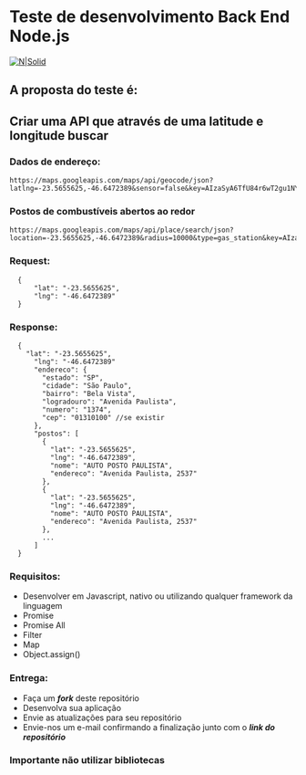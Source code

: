 # Teste de desenvolvimento Back End Node.js

[![N|Solid](https://pixter.com.br/wp-content/uploads/2018/06/logo-black.png)](http://pixter.com.br)

## A proposta do teste é:

## Criar uma API que através de uma latitude e longitude buscar

### Dados de endereço:

```
https://maps.googleapis.com/maps/api/geocode/json?latlng=-23.5655625,-46.6472389&sensor=false&key=AIzaSyA6TfU84r6wT2gu1NYAOCN7JkO342K21So
```

### Postos de combustíveis abertos ao redor

```
https://maps.googleapis.com/maps/api/place/search/json?location=-23.5655625,-46.6472389&radius=10000&type=gas_station&key=AIzaSyA6TfU84r6wT2gu1NYAOCN7JkO342K21So
```

### Request:

```
  {
      "lat": "-23.5655625",
      "lng": "-46.6472389"
  }
```

### Response:

```
  {
    "lat": "-23.5655625",
      "lng": "-46.6472389"
      "endereco": {
        "estado": "SP",
        "cidade": "São Paulo",
        "bairro": "Bela Vista",
        "logradouro": "Avenida Paulista",
        "numero": "1374",
        "cep": "01310100" //se existir
      },
      "postos": [
        {
          "lat": "-23.5655625",
          "lng": "-46.6472389",
          "nome": "AUTO POSTO PAULISTA",
          "endereco": "Avenida Paulista, 2537"
        },
        {
          "lat": "-23.5655625",
          "lng": "-46.6472389",
          "nome": "AUTO POSTO PAULISTA",
          "endereco": "Avenida Paulista, 2537"
        },
        ...
      ]
  }
```

### Requisitos:

- Desenvolver em Javascript, nativo ou utilizando qualquer framework da linguagem
- Promise
- Promise All
- Filter
- Map
- Object.assign()

### Entrega:

- Faça um _**fork**_ deste repositório
- Desenvolva sua aplicação
- Envie as atualizações para seu repositório
- Envie-nos um e-mail confirmando a finalização junto com o _**link do repositório**_

### Importante não utilizar bibliotecas
